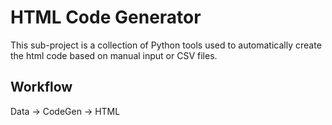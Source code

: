 # HTML Code Generator

This sub-project is a collection of Python tools used to automatically create the html code based on manual input or CSV files.

## Workflow
Data -> CodeGen -> HTML 
